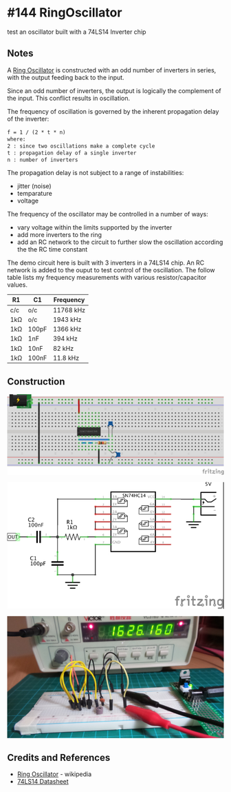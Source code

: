 # #144 RingOscillator

test an oscillator built with a 74LS14 Inverter chip

## Notes

A [Ring Oscillator](https://en.wikipedia.org/wiki/Ring_oscillator) is constructed
with an odd number of inverters in series, with the output feeding back to the input.

Since an odd number of inverters, the output is logically the complement of the input.
This conflict results in oscillation.

The frequency of oscillation is governed by the inherent propagation delay of the inverter:

    f = 1 / (2 * t * n)
    where:
    2 : since two oscillations make a complete cycle
    t : propagation delay of a single inverter
    n : number of inverters

The propagation delay is not subject to a range of instabilities:
* jitter (noise)
* temparature
* voltage

The frequency of the oscillator may be controlled in a number of ways:
* vary voltage within the limits supported by the inverter
* add more inverters to the ring
* add an RC network to the circuit to further slow the oscillation according the the RC time constant

The demo circuit here is built with 3 inverters in a 74LS14 chip.
An RC network is added to the ouput to test control of the oscillation.
The follow table lists my frequency measurements with various resistor/capacitor values.

| R1  | C1    | Frequency |
|-----|-------|-----------|
| c/c | o/c   | 11768 kHz |
| 1kΩ | o/c   | 1943 kHz  |
| 1kΩ | 100pF | 1366 kHz  |
| 1kΩ | 1nF   | 394 kHz   |
| 1kΩ | 10nF  | 82 kHz    |
| 1kΩ | 100nF | 11.8 kHz  |

## Construction

![Breadboard](./assets/RingOscillator_bb.jpg?raw=true)

![The Schematic](./assets/RingOscillator_schematic.jpg?raw=true)

![The Build](./assets/RingOscillator_build.jpg?raw=true)

## Credits and References
* [Ring Oscillator](https://en.wikipedia.org/wiki/Ring_oscillator) - wikipedia
* [74LS14 Datasheet](http://www.futurlec.com/74LS/74LS14.shtml)

